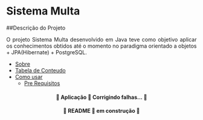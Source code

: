 # Sistema Multa
##Descrição do Projeto
<p align="justify">O projeto Sistema Multa desenvolvido em Java teve como objetivo aplicar os conhecimentos obtidos até o momento no paradigma orientado a objetos + JPA(Hibernate) + PostgreSQL.</p>

* [Sobre](#Sobre)
* [Tabela de Conteudo](#tabela-de-conteudo)
* [Como usar](#como-usar)
  * [Pre Requisitos](#pre-requisitos)

<h4 align="center"> 
	🚧  Aplicação 🚀 Corrigindo falhas...  🚧
</h4>
<h4 align="center"> 
	🚧  README 🚀 em construção  🚧
</h4>

